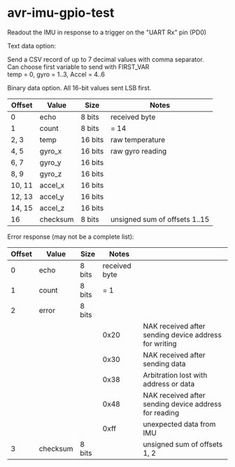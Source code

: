 # avr-imu-gpio-test

Readout the IMU in response to a trigger on the "UART Rx" pin (PD0)

Text data option:

Send a CSV record of up to 7 decimal values with comma separator.
<br>Can choose first variable to send with FIRST_VAR
<br>   temp = 0, gyro = 1..3, Accel = 4..6

Binary data option.  All 16-bit values sent LSB first.

| Offset | Value    | Size    | Notes                         |
|--------|----------|---------|-------------------------------|
| 0      | echo     | 8 bits  | received byte                 |
| 1      | count    | 8 bits  | = 14                          |
| 2, 3   | temp     | 16 bits | raw temperature               |
| 4, 5   | gyro_x   | 16 bits | raw gyro reading              |
| 6, 7   | gyro_y   | 16 bits |                               |
| 8, 9   | gyro_z   | 16 bits |                               |
| 10, 11 | accel_x  | 16 bits |                               |
| 12, 13 | accel_y  | 16 bits |                               |
| 14, 15 | accel_z  | 16 bits |                               |
| 16     | checksum | 8 bits  | unsigned sum of offsets 1..15 |

Error response (may not be a complete list):

| Offset | Value    | Size   | Notes         |                                                       |
|--------|----------|--------|---------------|-------------------------------------------------------|
| 0      | echo     | 8 bits | received byte |                                                       |
| 1      | count    | 8 bits | = 1           |                                                       |
| 2      | error    | 8 bits |               |                                                       |
|        |          |        | 0x20          | NAK received after sending device address for writing |
|        |          |        | 0x30          | NAK received after sending data                       |
|        |          |        | 0x38          | Arbitration lost with address or data                 |
|        |          |        | 0x48          | NAK received after sending device address for reading |
|        |          |        | 0xff          | unexpected data from IMU                              |
| 3      | checksum | 8 bits |               | unsigned sum of offsets 1, 2                          |


